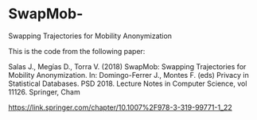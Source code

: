 # SwapMob-
Swapping Trajectories for Mobility Anonymization

This is the code from the following paper:

Salas J., Megías D., Torra V. (2018) SwapMob: Swapping Trajectories for Mobility Anonymization. In: Domingo-Ferrer J., Montes F. (eds) Privacy in Statistical Databases. PSD 2018. Lecture Notes in Computer Science, vol 11126. Springer, Cham

https://link.springer.com/chapter/10.1007%2F978-3-319-99771-1_22
